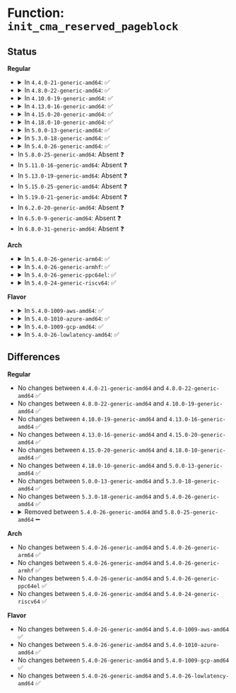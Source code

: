 # Function: <code>init_cma_reserved_pageblock</code>

## Status
<b>Regular</b>
<ul>
<li>
<details>
<summary>In <code>4.4.0-21-generic-amd64</code>: ✅</summary>

```c
void init_cma_reserved_pageblock(struct page * page)
```

```json
{
  "name": "init_cma_reserved_pageblock",
  "collision_type": "Unique Global",
  "inline_type": "No",
  "funcs": [
    {
      "addr": 18446744071595127692,
      "name": "init_cma_reserved_pageblock",
      "external": true,
      "loc": "mm/page_alloc.c:1258",
      "file": "mm/page_alloc.c",
      "inline": "seen, unknown",
      "caller_inline": [],
      "caller_func": [
        "mm/cma.c:cma_init_reserved_areas"
      ]
    }
  ],
  "symbols": [
    {
      "addr": 18446744071595127692,
      "name": "init_cma_reserved_pageblock",
      "section": ".init.text",
      "bind": "STB_GLOBAL",
      "size": 87
    }
  ]
}
```
</details>
</li>
<li>
<details>
<summary>In <code>4.8.0-22-generic-amd64</code>: ✅</summary>

```c
void init_cma_reserved_pageblock(struct page * page)
```

```json
{
  "name": "init_cma_reserved_pageblock",
  "collision_type": "Unique Global",
  "inline_type": "No",
  "funcs": [
    {
      "addr": 18446744071595297059,
      "name": "init_cma_reserved_pageblock",
      "external": true,
      "loc": "mm/page_alloc.c:1564",
      "file": "mm/page_alloc.c",
      "inline": "seen, unknown",
      "caller_inline": [],
      "caller_func": [
        "mm/cma.c:cma_init_reserved_areas"
      ]
    }
  ],
  "symbols": [
    {
      "addr": 18446744071595297059,
      "name": "init_cma_reserved_pageblock",
      "section": ".init.text",
      "bind": "STB_GLOBAL",
      "size": 87
    }
  ]
}
```
</details>
</li>
<li>
<details>
<summary>In <code>4.10.0-19-generic-amd64</code>: ✅</summary>

```c
void init_cma_reserved_pageblock(struct page * page)
```

```json
{
  "name": "init_cma_reserved_pageblock",
  "collision_type": "Unique Global",
  "inline_type": "No",
  "funcs": [
    {
      "addr": 18446744071595543602,
      "name": "init_cma_reserved_pageblock",
      "external": true,
      "loc": "mm/page_alloc.c:1586",
      "file": "mm/page_alloc.c",
      "inline": "seen, unknown",
      "caller_inline": [],
      "caller_func": [
        "mm/cma.c:cma_init_reserved_areas"
      ]
    }
  ],
  "symbols": [
    {
      "addr": 18446744071595543602,
      "name": "init_cma_reserved_pageblock",
      "section": ".init.text",
      "bind": "STB_GLOBAL",
      "size": 87
    }
  ]
}
```
</details>
</li>
<li>
<details>
<summary>In <code>4.13.0-16-generic-amd64</code>: ✅</summary>

```c
void init_cma_reserved_pageblock(struct page * page)
```

```json
{
  "name": "init_cma_reserved_pageblock",
  "collision_type": "Unique Global",
  "inline_type": "No",
  "funcs": [
    {
      "addr": 18446744071596468360,
      "name": "init_cma_reserved_pageblock",
      "external": true,
      "loc": "mm/page_alloc.c:1599",
      "file": "mm/page_alloc.c",
      "inline": "seen, unknown",
      "caller_inline": [],
      "caller_func": [
        "mm/cma.c:cma_init_reserved_areas"
      ]
    }
  ],
  "symbols": [
    {
      "addr": 18446744071596468360,
      "name": "init_cma_reserved_pageblock",
      "section": ".init.text",
      "bind": "STB_GLOBAL",
      "size": 92
    }
  ]
}
```
</details>
</li>
<li>
<details>
<summary>In <code>4.15.0-20-generic-amd64</code>: ✅</summary>

```c
void init_cma_reserved_pageblock(struct page * page)
```

```json
{
  "name": "init_cma_reserved_pageblock",
  "collision_type": "Unique Global",
  "inline_type": "No",
  "funcs": [
    {
      "addr": 18446744071602795171,
      "name": "init_cma_reserved_pageblock",
      "external": true,
      "loc": "mm/page_alloc.c:1637",
      "file": "mm/page_alloc.c",
      "inline": "seen, unknown",
      "caller_inline": [],
      "caller_func": [
        "mm/cma.c:cma_init_reserved_areas"
      ]
    }
  ],
  "symbols": [
    {
      "addr": 18446744071602795171,
      "name": "init_cma_reserved_pageblock",
      "section": ".init.text",
      "bind": "STB_GLOBAL",
      "size": 92
    }
  ]
}
```
</details>
</li>
<li>
<details>
<summary>In <code>4.18.0-10-generic-amd64</code>: ✅</summary>

```c
void init_cma_reserved_pageblock(struct page * page)
```

```json
{
  "name": "init_cma_reserved_pageblock",
  "collision_type": "Unique Global",
  "inline_type": "No",
  "funcs": [
    {
      "addr": 18446744071602968286,
      "name": "init_cma_reserved_pageblock",
      "external": true,
      "loc": "mm/page_alloc.c:1744",
      "file": "mm/page_alloc.c",
      "inline": "seen, unknown",
      "caller_inline": [],
      "caller_func": [
        "mm/cma.c:cma_init_reserved_areas"
      ]
    }
  ],
  "symbols": [
    {
      "addr": 18446744071602968286,
      "name": "init_cma_reserved_pageblock",
      "section": ".init.text",
      "bind": "STB_GLOBAL",
      "size": 93
    }
  ]
}
```
</details>
</li>
<li>
<details>
<summary>In <code>5.0.0-13-generic-amd64</code>: ✅</summary>

```c
void init_cma_reserved_pageblock(struct page * page)
```

```json
{
  "name": "init_cma_reserved_pageblock",
  "collision_type": "Unique Global",
  "inline_type": "No",
  "funcs": [
    {
      "addr": 18446744071604768027,
      "name": "init_cma_reserved_pageblock",
      "external": true,
      "loc": "mm/page_alloc.c:1788",
      "file": "mm/page_alloc.c",
      "inline": "seen, unknown",
      "caller_inline": [],
      "caller_func": [
        "mm/cma.c:cma_init_reserved_areas"
      ]
    }
  ],
  "symbols": [
    {
      "addr": 18446744071604768027,
      "name": "init_cma_reserved_pageblock",
      "section": ".init.text",
      "bind": "STB_GLOBAL",
      "size": 93
    }
  ]
}
```
</details>
</li>
<li>
<details>
<summary>In <code>5.3.0-18-generic-amd64</code>: ✅</summary>

```c
void init_cma_reserved_pageblock(struct page * page)
```

```json
{
  "name": "init_cma_reserved_pageblock",
  "collision_type": "Unique Global",
  "inline_type": "No",
  "funcs": [
    {
      "addr": 18446744071604887005,
      "name": "init_cma_reserved_pageblock",
      "external": true,
      "loc": "mm/page_alloc.c:1969",
      "file": "mm/page_alloc.c",
      "inline": "seen, unknown",
      "caller_inline": [],
      "caller_func": [
        "mm/cma.c:cma_activate_area"
      ]
    }
  ],
  "symbols": [
    {
      "addr": 18446744071604887005,
      "name": "init_cma_reserved_pageblock",
      "section": ".init.text",
      "bind": "STB_GLOBAL",
      "size": 97
    }
  ]
}
```
</details>
</li>
<li>
<details>
<summary>In <code>5.4.0-26-generic-amd64</code>: ✅</summary>

```c
void init_cma_reserved_pageblock(struct page * page)
```

```json
{
  "name": "init_cma_reserved_pageblock",
  "collision_type": "Unique Global",
  "inline_type": "No",
  "funcs": [
    {
      "addr": 18446744071604920913,
      "name": "init_cma_reserved_pageblock",
      "external": true,
      "loc": "mm/page_alloc.c:1960",
      "file": "mm/page_alloc.c",
      "inline": "seen, unknown",
      "caller_inline": [],
      "caller_func": [
        "mm/cma.c:cma_activate_area"
      ]
    }
  ],
  "symbols": [
    {
      "addr": 18446744071604920913,
      "name": "init_cma_reserved_pageblock",
      "section": ".init.text",
      "bind": "STB_GLOBAL",
      "size": 97
    }
  ]
}
```
</details>
</li>
<li>
In <code>5.8.0-25-generic-amd64</code>: Absent ❓
</li>
<li>
In <code>5.11.0-16-generic-amd64</code>: Absent ❓
</li>
<li>
In <code>5.13.0-19-generic-amd64</code>: Absent ❓
</li>
<li>
In <code>5.15.0-25-generic-amd64</code>: Absent ❓
</li>
<li>
In <code>5.19.0-21-generic-amd64</code>: Absent ❓
</li>
<li>
In <code>6.2.0-20-generic-amd64</code>: Absent ❓
</li>
<li>
In <code>6.5.0-9-generic-amd64</code>: Absent ❓
</li>
<li>
In <code>6.8.0-31-generic-amd64</code>: Absent ❓
</li>
</ul>
<b>Arch</b>
<ul>
<li>
<details>
<summary>In <code>5.4.0-26-generic-arm64</code>: ✅</summary>

```c
void init_cma_reserved_pageblock(struct page * page)
```

```json
{
  "name": "init_cma_reserved_pageblock",
  "collision_type": "Unique Global",
  "inline_type": "No",
  "funcs": [
    {
      "addr": 18446603336510959368,
      "name": "init_cma_reserved_pageblock",
      "external": true,
      "loc": "mm/page_alloc.c:1960",
      "file": "mm/page_alloc.c",
      "inline": "seen, unknown",
      "caller_inline": [],
      "caller_func": [
        "mm/cma.c:cma_init_reserved_areas"
      ]
    }
  ],
  "symbols": [
    {
      "addr": 18446603336510959368,
      "name": "init_cma_reserved_pageblock",
      "section": ".init.text",
      "bind": "STB_GLOBAL",
      "size": 116
    }
  ]
}
```
</details>
</li>
<li>
<details>
<summary>In <code>5.4.0-26-generic-armhf</code>: ✅</summary>

```c
void init_cma_reserved_pageblock(struct page * page)
```

```json
{
  "name": "init_cma_reserved_pageblock",
  "collision_type": "Unique Global",
  "inline_type": "No",
  "funcs": [
    {
      "addr": 3243448408,
      "name": "init_cma_reserved_pageblock",
      "external": true,
      "loc": "mm/page_alloc.c:1960",
      "file": "mm/page_alloc.c",
      "inline": "seen, unknown",
      "caller_inline": [],
      "caller_func": [
        "mm/cma.c:cma_activate_area"
      ]
    }
  ],
  "symbols": [
    {
      "addr": 3243448408,
      "name": "init_cma_reserved_pageblock",
      "section": ".init.text",
      "bind": "STB_GLOBAL",
      "size": 120
    }
  ]
}
```
</details>
</li>
<li>
<details>
<summary>In <code>5.4.0-26-generic-ppc64el</code>: ✅</summary>

```c
void init_cma_reserved_pageblock(struct page * page)
```

```json
{
  "name": "init_cma_reserved_pageblock",
  "collision_type": "Unique Global",
  "inline_type": "No",
  "funcs": [
    {
      "addr": 13835058055302611196,
      "name": "init_cma_reserved_pageblock",
      "external": true,
      "loc": "mm/page_alloc.c:1960",
      "file": "mm/page_alloc.c",
      "inline": "seen, unknown",
      "caller_inline": [],
      "caller_func": [
        "mm/cma.c:cma_activate_area"
      ]
    }
  ],
  "symbols": [
    {
      "addr": 13835058055302611196,
      "name": "init_cma_reserved_pageblock",
      "section": ".init.text",
      "bind": "STB_GLOBAL",
      "size": 360
    }
  ]
}
```
</details>
</li>
<li>
<details>
<summary>In <code>5.4.0-24-generic-riscv64</code>: ✅</summary>

```c
void init_cma_reserved_pageblock(struct page * page)
```

```json
{
  "name": "init_cma_reserved_pageblock",
  "collision_type": "Unique Global",
  "inline_type": "No",
  "funcs": [
    {
      "addr": 18446743936270686766,
      "name": "init_cma_reserved_pageblock",
      "external": true,
      "loc": "mm/page_alloc.c:1960",
      "file": "mm/page_alloc.c",
      "inline": "seen, unknown",
      "caller_inline": [],
      "caller_func": [
        "mm/cma.c:cma_init_reserved_areas"
      ]
    }
  ],
  "symbols": [
    {
      "addr": 18446743936270686766,
      "name": "init_cma_reserved_pageblock",
      "section": ".init.text",
      "bind": "STB_GLOBAL",
      "size": 150
    }
  ]
}
```
</details>
</li>
</ul>
<b>Flavor</b>
<ul>
<li>
<details>
<summary>In <code>5.4.0-1009-aws-amd64</code>: ✅</summary>

```c
void init_cma_reserved_pageblock(struct page * page)
```

```json
{
  "name": "init_cma_reserved_pageblock",
  "collision_type": "Unique Global",
  "inline_type": "No",
  "funcs": [
    {
      "addr": 18446744071604826373,
      "name": "init_cma_reserved_pageblock",
      "external": true,
      "loc": "mm/page_alloc.c:1960",
      "file": "mm/page_alloc.c",
      "inline": "seen, unknown",
      "caller_inline": [],
      "caller_func": [
        "mm/cma.c:cma_activate_area"
      ]
    }
  ],
  "symbols": [
    {
      "addr": 18446744071604826373,
      "name": "init_cma_reserved_pageblock",
      "section": ".init.text",
      "bind": "STB_GLOBAL",
      "size": 97
    }
  ]
}
```
</details>
</li>
<li>
<details>
<summary>In <code>5.4.0-1010-azure-amd64</code>: ✅</summary>

```c
void init_cma_reserved_pageblock(struct page * page)
```

```json
{
  "name": "init_cma_reserved_pageblock",
  "collision_type": "Unique Global",
  "inline_type": "No",
  "funcs": [
    {
      "addr": 18446744071604795434,
      "name": "init_cma_reserved_pageblock",
      "external": true,
      "loc": "mm/page_alloc.c:1960",
      "file": "mm/page_alloc.c",
      "inline": "seen, unknown",
      "caller_inline": [],
      "caller_func": [
        "mm/cma.c:cma_activate_area"
      ]
    }
  ],
  "symbols": [
    {
      "addr": 18446744071604795434,
      "name": "init_cma_reserved_pageblock",
      "section": ".init.text",
      "bind": "STB_GLOBAL",
      "size": 97
    }
  ]
}
```
</details>
</li>
<li>
<details>
<summary>In <code>5.4.0-1009-gcp-amd64</code>: ✅</summary>

```c
void init_cma_reserved_pageblock(struct page * page)
```

```json
{
  "name": "init_cma_reserved_pageblock",
  "collision_type": "Unique Global",
  "inline_type": "No",
  "funcs": [
    {
      "addr": 18446744071604903557,
      "name": "init_cma_reserved_pageblock",
      "external": true,
      "loc": "mm/page_alloc.c:1960",
      "file": "mm/page_alloc.c",
      "inline": "seen, unknown",
      "caller_inline": [],
      "caller_func": [
        "mm/cma.c:cma_activate_area"
      ]
    }
  ],
  "symbols": [
    {
      "addr": 18446744071604903557,
      "name": "init_cma_reserved_pageblock",
      "section": ".init.text",
      "bind": "STB_GLOBAL",
      "size": 97
    }
  ]
}
```
</details>
</li>
<li>
<details>
<summary>In <code>5.4.0-26-lowlatency-amd64</code>: ✅</summary>

```c
void init_cma_reserved_pageblock(struct page * page)
```

```json
{
  "name": "init_cma_reserved_pageblock",
  "collision_type": "Unique Global",
  "inline_type": "No",
  "funcs": [
    {
      "addr": 18446744071604925094,
      "name": "init_cma_reserved_pageblock",
      "external": true,
      "loc": "mm/page_alloc.c:1960",
      "file": "mm/page_alloc.c",
      "inline": "seen, unknown",
      "caller_inline": [],
      "caller_func": [
        "mm/cma.c:cma_activate_area"
      ]
    }
  ],
  "symbols": [
    {
      "addr": 18446744071604925094,
      "name": "init_cma_reserved_pageblock",
      "section": ".init.text",
      "bind": "STB_GLOBAL",
      "size": 97
    }
  ]
}
```
</details>
</li>
</ul>

## Differences
<b>Regular</b>
<ul>
<li>
No changes between <code>4.4.0-21-generic-amd64</code> and <code>4.8.0-22-generic-amd64</code> ✅
</li>
<li>
No changes between <code>4.8.0-22-generic-amd64</code> and <code>4.10.0-19-generic-amd64</code> ✅
</li>
<li>
No changes between <code>4.10.0-19-generic-amd64</code> and <code>4.13.0-16-generic-amd64</code> ✅
</li>
<li>
No changes between <code>4.13.0-16-generic-amd64</code> and <code>4.15.0-20-generic-amd64</code> ✅
</li>
<li>
No changes between <code>4.15.0-20-generic-amd64</code> and <code>4.18.0-10-generic-amd64</code> ✅
</li>
<li>
No changes between <code>4.18.0-10-generic-amd64</code> and <code>5.0.0-13-generic-amd64</code> ✅
</li>
<li>
No changes between <code>5.0.0-13-generic-amd64</code> and <code>5.3.0-18-generic-amd64</code> ✅
</li>
<li>
No changes between <code>5.3.0-18-generic-amd64</code> and <code>5.4.0-26-generic-amd64</code> ✅
</li>
<li>
<details>
<summary>Removed between <code>5.4.0-26-generic-amd64</code> and <code>5.8.0-25-generic-amd64</code> ➖</summary>

```c
void init_cma_reserved_pageblock(struct page * page)
```
</details>
</li>
</ul>
<b>Arch</b>
<ul>
<li>
No changes between <code>5.4.0-26-generic-amd64</code> and <code>5.4.0-26-generic-arm64</code> ✅
</li>
<li>
No changes between <code>5.4.0-26-generic-amd64</code> and <code>5.4.0-26-generic-armhf</code> ✅
</li>
<li>
No changes between <code>5.4.0-26-generic-amd64</code> and <code>5.4.0-26-generic-ppc64el</code> ✅
</li>
<li>
No changes between <code>5.4.0-26-generic-amd64</code> and <code>5.4.0-24-generic-riscv64</code> ✅
</li>
</ul>
<b>Flavor</b>
<ul>
<li>
No changes between <code>5.4.0-26-generic-amd64</code> and <code>5.4.0-1009-aws-amd64</code> ✅
</li>
<li>
No changes between <code>5.4.0-26-generic-amd64</code> and <code>5.4.0-1010-azure-amd64</code> ✅
</li>
<li>
No changes between <code>5.4.0-26-generic-amd64</code> and <code>5.4.0-1009-gcp-amd64</code> ✅
</li>
<li>
No changes between <code>5.4.0-26-generic-amd64</code> and <code>5.4.0-26-lowlatency-amd64</code> ✅
</li>
</ul>

